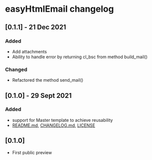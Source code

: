 # easyHtmlEmail changelog

## [0.1.1] - 21 Dec 2021

### Added 
* Add attachments  
* Ability to handle error by returning cl_bsc from method build_mail()  

### Changed
* Refactored the method send_mail()  

## [0.1.0] - 29 Sept 2021

### Added
* support for Master template to achieve reusability  
* [README.md](README.md), [CHANGELOG.md](CHANGELOG.md), [LICENSE](LICENSE)

## [0.1.0] 
* First public preview